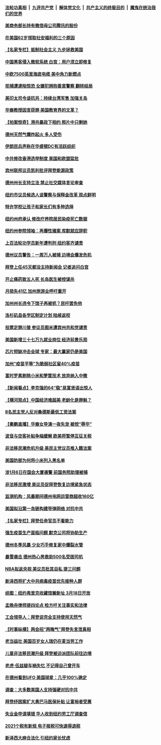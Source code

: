 

####  [法轮功真相](../../../../basic/blob/master/README.md?t=03070631) &nbsp;|&nbsp; [九评共产党](../../../../9ping.md/blob/master/README.md?t=03070631) &nbsp;|&nbsp; [解体党文化](../../../../jtdwh.md/blob/master/README.md?t=03070631)  &nbsp;|&nbsp; [共产主义的终极目的](../../../../gczydzjmd.md/blob/master/README.md?t=03070631) &nbsp;|&nbsp; [魔鬼在统治我们的世界](../../../../mgztzwmdsj.md/blob/master/README.md?t=03070631) 

#### [美商务部长持有微信母公司腾讯的股份](../pages/nsc412/n12794197.md?t=03070631) 

#### [在美国62岁领取社安福利的三个原因](../pages/nsc412/n12794061.md?t=03070631) 

#### [【名家专栏】抵制社会主义 九步拯救美国](../pages/nsc412/n12793887.md?t=03070631) 

#### [中国黑客侵入微软系统 白宫：用户须立即修复](../pages/nsc412/n12794073.md?t=03070631) 

#### [中欧7500英里海底电缆 美中角力新燃点](../pages/nsc412/n12794020.md?t=03070631) 

#### [拒捕遭逮陷惊恐 女嫌犯拥抱善意警察 翻转结局](../pages/nsc412/n12793440.md?t=03070631) 

#### [美印太司令谈抗共：持续台湾军售 加强关岛](../pages/nsc412/n12793938.md?t=03070631) 

#### [华裔教授因言获罪 美国教育界的文革？](../pages/nsc412/n12793240.md?t=03070631) 

#### [【拍案惊奇】港共暴政下相约 照片中只剩她](../pages/nsc412/n12793489.md?t=03070631) 

#### [德州天然气爆炸起火 多人受伤](../pages/nsc412/n12793867.md?t=03070631) 

#### [伊朗民兵声称在华盛顿DC有活跃组织](../pages/nsc412/n12793523.md?t=03070631) 

#### [中共修改香港选举制度 美国和欧盟猛批](../pages/nsc412/n12793091.md?t=03070631) 

#### [宾州联邦议员凯利批评拜登能源政策](../pages/nsc412/n12792416.md?t=03070631) 

#### [德州州长支持立法 禁止社交媒体言论审查](../pages/nsc412/n12793185.md?t=03070631) 

#### [纽约市议员候选人谈警察与保释金改革 观点鲜明](../pages/nsc412/n12793336.md?t=03070631) 

#### [特许学校让孩子和家长们有多种选择](../pages/nsc412/n12793380.md?t=03070631) 

#### [纽约州府承认 修改疗养院居民染疫死亡数据](../pages/nsc412/n12793325.md?t=03070631) 

#### [纽约州参院领袖：再爆性骚案 库默就应辞职](../pages/nsc412/n12793253.md?t=03070631) 

#### [上百法轮功学员新年遭判刑 纽约客齐谴责](../pages/nsc412/n12793306.md?t=03070631) 

#### [德州议员警告：一周万人被捕 边境会爆发危机](../pages/nsc412/n12793097.md?t=03070631) 

#### [拜登上任45天都没主持新闻会 记者追问白宫](../pages/nsc412/n12793085.md?t=03070631) 

#### [开止痛药致五人死 长岛医生被控谋杀](../pages/nsc412/n12793299.md?t=03070631) 

#### [月损失41亿 加州旅游业呼吁重开](../pages/nsc412/n12793228.md?t=03070631) 

#### [加州州长违令下馆子再被抓？民吁罢免他](../pages/nsc412/n12793192.md?t=03070631) 

#### [洛杉矶县各学区制定计划 陆续返校](../pages/nsc412/n12793176.md?t=03070631) 

#### [投票定罪川普 参议员图米遭宾州共和党谴责](../pages/nsc412/n12792462.md?t=03070631) 

#### [美国新增三十七万九就业岗位 经济前景乐观](../pages/nsc412/n12792958.md?t=03070631) 

#### [芯片短缺冲击全球 专家：最大赢家仍是美国](../pages/nsc412/n12792951.md?t=03070631) 

#### [加州“疫苗平等”为脆弱社区留40%疫苗](../pages/nsc412/n12793110.md?t=03070631) 

#### [富时罗素剔除小米和箩筐技术 放弃纳入中微](../pages/nsc412/n12792755.md?t=03070631) 

#### [【新闻看点】李克强的64“稳”易富贤语出惊人](../pages/nsc412/n12792936.md?t=03070631) 

#### [【横河观点】中国经济难超美 老龄化是罪魁？](../pages/nsc412/n12792968.md?t=03070631) 

#### [8名民主党人反对桑德斯最低工资法案](../pages/nsc412/n12792935.md?t=03070631) 

#### [【秦鹏直播】华裔女导演一夜失宠 被控“辱华”](../pages/nsc412/n12792871.md?t=03070631) 

#### [波音与空客补贴争端缓解 欧美将暂停互征关税](../pages/nsc412/n12792676.md?t=03070631) 

#### [非法移民潮危机升级 美民主党议员推入籍法案](../pages/nsc412/n12792634.md?t=03070631) 

#### [美国防部为何将小米列入黑名单](../pages/nsc412/n12792637.md?t=03070631) 

#### [涉1月6日在国会大厦袭警 前国务院助理被捕](../pages/nsc412/n12792600.md?t=03070631) 

#### [非法移民激增 美议员促拜登恢复边境紧急状态](../pages/nsc412/n12792616.md?t=03070631) 

#### [监测机构：风暴期间德州电网运营商超收160亿](../pages/nsc412/n12792357.md?t=03070631) 

#### [美国拟沿第一岛链构建导弹网络 对抗中共](../pages/nsc412/n12792427.md?t=03070631) 

#### [【名家专栏】拜登任命官员不看能力](../pages/nsc412/n12792028.md?t=03070631) 

#### [强生疫苗生产面临问题 默克公司将协助生产](../pages/nsc412/n12790823.md?t=03070631) 

#### [德州冬季风暴 少女巧手修复家中爆裂水管](../pages/nsc412/n12791962.md?t=03070631) 

#### [暴雪袭击 德州热心男救助500名受困司机](../pages/nsc412/n12791887.md?t=03070631) 

#### [NBA拟返央视 美议员批其自私 提三问题](../pages/nsc412/n12792201.md?t=03070631) 

#### [新泽西将扩大中共病毒疫苗优先接种人群](../pages/nsc412/n12790855.md?t=03070631) 

#### [组图：纽约弗里克收藏馆搬新址 3月18日开放](../pages/nsc412/n12791368.md?t=03070631) 

#### [孟晚舟律师提四论点 检方吁关注事实和法律](../pages/nsc412/n12791495.md?t=03070631) 

#### [工会领导人：拜登说完全支持使用天然气](../pages/nsc412/n12791944.md?t=03070631) 

#### [【时事纵横】两会招“两晦气”拜登失言泄真相](../pages/nsc412/n12790379.md?t=03070631) 

#### [老当益壮 美国百岁女人瑞仍在麦当劳工作](../pages/nsc412/n12791436.md?t=03070631) 

#### [儿童非法移民潮升级 拜登被迫派团队前往边境](../pages/nsc412/n12791297.md?t=03070631) 

#### [老虎·伍兹疑车祸失忆 不记得自己曾开车](../pages/nsc412/n12791160.md?t=03070631) 

#### [在德州看到UFO 美国球星：几乎100%确定](../pages/nsc412/n12791244.md?t=03070631) 

#### [调查：大多数美国人支持强硬对抗中共](../pages/nsc412/n12791171.md?t=03070631) 

#### [拜登纾困案扩大奥巴马医保补贴 让富裕者受惠](../pages/nsc412/n12790790.md?t=03070631) 

#### [失业金申请填错  华人收到纽约劳工厅调查信](../pages/nsc412/n12790982.md?t=03070631) 

#### [2021个税有新规  电子报税可快速得退税](../pages/nsc412/n12790992.md?t=03070631) 

#### [新泽西大麻合法化  引纽约家长忧虑](../pages/nsc412/n12790913.md?t=03070631) 

